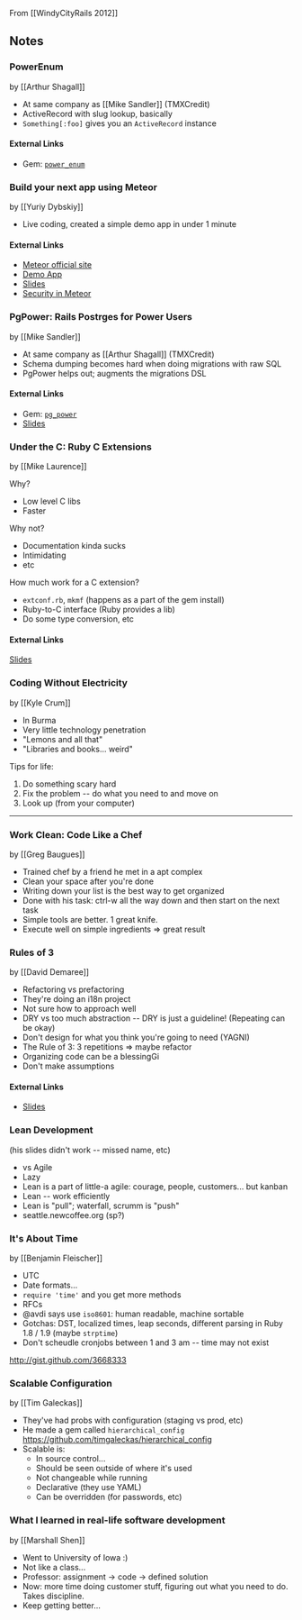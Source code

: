 From [[WindyCityRails 2012]]

## Notes

### PowerEnum 

by [[Arthur Shagall]]

* At same company as [[Mike Sandler]] (TMXCredit)
* ActiveRecord with slug lookup, basically
* `Something[:foo]` gives you an `ActiveRecord` instance

#### External Links

* Gem: [`power_enum`](http://rubygems.org/gems/power_enum)

### Build your next app using Meteor

by [[Yuriy Dybskiy]]

* Live coding, created a simple demo app in under 1 minute

#### External Links

* [Meteor official site](http://www.meteor.com/)
* [Demo App](http://wcr.meteor.com/)
* [Slides](https://speakerdeck.com/u/dybskiy/p/windycityrails-dot-org-meteor-lightning-talk)
* [Security in Meteor](http://britto.co/blog/security_with_meteor)

### PgPower: Rails Postrges for Power Users

by [[Mike Sandler]]

* At same company as [[Arthur Shagall]] (TMXCredit)
* Schema dumping becomes hard when doing migrations with raw SQL
* PgPower helps out; augments the migrations DSL

#### External Links

* Gem: [`pg_power`](http://rubygems.org/gems/pg_power)
* [Slides](http://tmxcredit.com/tech-blog/pgpower-lightning-talk-slides-from-windycityrails-2012-are-up/)

### Under the C: Ruby C Extensions

by [[Mike Laurence]]

Why?

* Low level C libs
* Faster

Why not?

* Documentation kinda sucks
* Intimidating
* etc

How much work for a C extension?

* `extconf.rb`, `mkmf` (happens as a part of the gem install)
* Ruby-to-C interface (Ruby provides a lib)
* Do some type conversion, etc

#### External Links

[Slides](http://under-the-c.deepworldgame.com/)

### Coding Without Electricity

by [[Kyle Crum]]

* In Burma
* Very little technology penetration
* "Lemons and all that"
* "Libraries and books... weird"

Tips for life:

1. Do something scary hard
2. Fix the problem -- do what you need to and move on
3. Look up (from your computer)

---

### Work Clean: Code Like a Chef

by [[Greg Baugues]]

* Trained chef by a friend he met in a apt complex
* Clean your space after you're done
* Writing down your list is the best way to get organized
* Done with his task:  ctrl-w all the way down and then start on the next task
* Simple tools are better.  1 great knife.
* Execute well on simple ingredients => great result

### Rules of 3

by [[David Demaree]]

* Refactoring vs prefactoring
* They're doing an i18n project
* Not sure how to approach well
* DRY vs too much abstraction -- DRY is just a guideline!  (Repeating can be okay)
* Don't design for what you think you're going to need (YAGNI)
* The Rule of 3:  3 repetitions => maybe refactor
* Organizing code can be a blessingGi
* Don't make assumptions

#### External Links

* [Slides](https://speakerdeck.com/u/ddemaree/p/rules-of-three)

### Lean Development

(his slides didn't work -- missed name, etc)

* vs Agile
* Lazy
* Lean is a part of little-a agile: courage, people, customers... but kanban
* Lean -- work efficiently
* Lean is "pull"; waterfall, scrumm is "push"
* seattle.newcoffee.org (sp?)

### It's About Time

by [[Benjamin Fleischer]]

* UTC
* Date formats...
* `require 'time'` and you get more methods
* RFCs
* @avdi says use `iso8601`: human readable, machine sortable
* Gotchas:  DST, localized times, leap seconds, different parsing in Ruby 1.8 / 1.9 (maybe `strptime`)
* Don't scheudle cronjobs between 1 and 3 am -- time may not exist

http://gist.github.com/3668333

### Scalable Configuration

by [[Tim Galeckas]]

* They've had probs with configuration (staging vs prod, etc)
* He made a gem called `hierarchical_config` https://github.com/timgaleckas/hierarchical_config
* Scalable is:
    * In source control...
    * Should be seen outside of where it's used
    * Not changeable while running
    * Declarative (they use YAML)
    * Can be overridden (for passwords, etc)

### What I learned in real-life software development

by [[Marshall Shen]]

* Went to University of Iowa :)
* Not like a class...
* Professor: assignment -> code -> defined solution
* Now: more time doing customer stuff, figuring out what you need to do.  Takes discipline.
* Keep getting better...